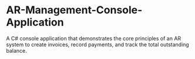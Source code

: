 








# AR-Management-Console-Application
A C# console application that demonstrates the core principles of an AR system to create invoices, record payments, and track the total outstanding balance.
